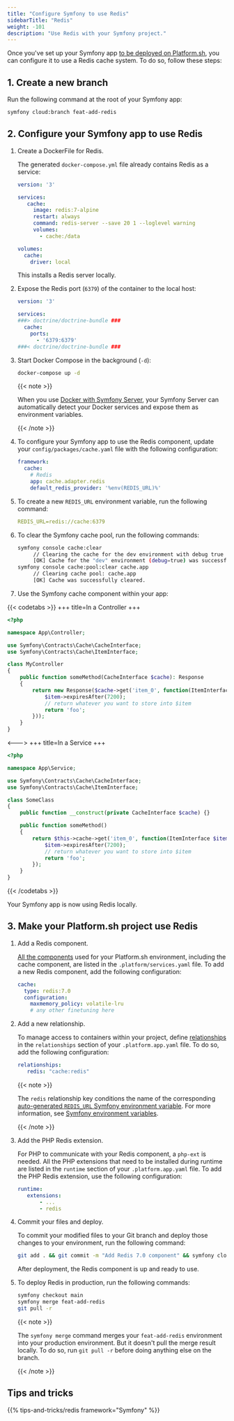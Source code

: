 ```yaml
---
title: "Configure Symfony to use Redis"
sidebarTitle: "Redis"
weight: -101
description: "Use Redis with your Symfony project."
---
```


Once you've set up your Symfony app [to be deployed on Platform.sh](../get-started.md),
you can configure it to use a Redis cache system.
To do so, follow these steps:

## 1. Create a new branch

Run the following command at the root of your Symfony app:

```bash
symfony cloud:branch feat-add-redis
```

## 2. Configure your Symfony app to use Redis

1. Create a DockerFile for Redis.

   The generated `docker-compose.yml` file already contains Redis as a service:

   ```yaml
   version: '3'

   services:
      cache:
        image: redis:7-alpine
        restart: always
        command: redis-server --save 20 1 --loglevel warning
        volumes:
          - cache:/data

   volumes:
     cache:
       driver: local
   ```

   This installs a Redis server locally.

2. Expose the Redis port (`6379`) of the container to the local host:

    ```yaml {location="./docker-compose.override.yml"}
    version: '3'

    services:
    ###> doctrine/doctrine-bundle ###
      cache:
        ports:
          - '6379:6379'
    ###< doctrine/doctrine-bundle ###
    ```

3. Start Docker Compose in the background (`-d`):

   ```bash
   docker-compose up -d
   ```
   
   {{< note >}}
   
   When you use [Docker with Symfony Server](https://symfony.com/doc/current/setup/docker.html),
   your Symfony Server can automatically detect your Docker services and expose them as environment variables.
   
   {{< /note >}}

4. To configure your Symfony app to use the Redis component,
   update your `config/packages/cache.yaml` file with the following configuration:

    ```yaml {location="config/packages/cache.yaml"}
    framework:
      cache:
        # Redis
        app: cache.adapter.redis
        default_redis_provider: '%env(REDIS_URL)%'
    ```

5. To create a new `REDIS_URL` environment variable,
   run the following command:

    ```yaml
    REDIS_URL=redis://cache:6379
    ```

6. To clear the Symfony cache pool, run the following commands:

    ```bash
    symfony console cache:clear
         // Clearing the cache for the dev environment with debug true
         [OK] Cache for the "dev" environment (debug=true) was successfully cleared.
    symfony console cache:pool:clear cache.app
         // Clearing cache pool: cache.app
         [OK] Cache was successfully cleared.
    ```

7. Use the Symfony cache component within your app:

{{< codetabs >}}
+++
title=In a Controller
+++
```php {location="src/Controller/MyController.php"}
<?php

namespace App\Controller;

use Symfony\Contracts\Cache\CacheInterface;
use Symfony\Contracts\Cache\ItemInterface;

class MyController
{
    public function someMethod(CacheInterface $cache): Response
    {
        return new Response($cache->get('item_0', function(ItemInterface $item) {
            $item->expiresAfter(7200);
            // return whatever you want to store into $item
            return 'foo';
        }));
    }
}
```

<--->
+++
title=In a Service
+++
```php {location="src/Service/SomeClass.php"}
<?php

namespace App\Service;

use Symfony\Contracts\Cache\CacheInterface;
use Symfony\Contracts\Cache\ItemInterface;

class SomeClass
{
    public function __construct(private CacheInterface $cache) {}

    public function someMethod()
    {
        return $this->cache->get('item_0', function(ItemInterface $item) {
            $item->expiresAfter(7200);
            // return whatever you want to store into $item
            return 'foo';
        });
    }
}
```

{{< /codetabs >}}

Your Symfony app is now using Redis locally.

## 3. Make your Platform.sh project use Redis

1. Add a Redis component.

   [All the components](../../../add-services#available-services) used for your Platform.sh environment,
   including the cache component, are listed in the `.platform/services.yaml` file.
   To add a new Redis component, add the following configuration:

    ```yaml {location=".platform/services.yaml"}
    cache:
      type: redis:7.0
      configuration:
        maxmemory_policy: volatile-lru
        # any other finetuning here
    ```

2. Add a new relationship.

   To manage access to containers within your project, 
   define [relationships](../../../create-apps/app-reference.html#relationships)
   in the `relationships` section of your `.platform.app.yaml` file.
   To do so, add the following configuration:

   ```yaml {location=".platform.app.yaml"}
   relationships:
      redis: "cache:redis"
   ```

   {{< note >}}

   The ``redis`` relationship key conditions the name of the corresponding [auto-generated `REDIS_URL` Symfony environment variable](#2-configure-your-symfony-app-to-use-redis).
   For more information, see [Symfony environment variables](../environment-variables.md#redis).

   {{< /note >}}

3. Add the PHP Redis extension.

   For PHP to communicate with your Redis component, a `php-ext` is needed.
   All the PHP extensions that need to be installed during runtime are listed
   in the `runtime` section of your `.platform.app.yaml` file.
   To add the PHP Redis extension, use the following configuration:

   ```yaml {location=".platform.app.yaml"}
   runtime:
      extensions:
          - ...
          - redis
   ```

4. Commit your files and deploy.

   To commit your modified files to your Git branch and deploy those changes to your environment,
   run the following command:

   ```bash
   git add . && git commit -m "Add Redis 7.0 component" && symfony cloud:deploy
   ```

    After deployment, the Redis component is up and ready to use.

5. To deploy Redis in production, run the following commands:

   ```bash
   symfony checkout main
   symfony merge feat-add-redis
   git pull -r
   ```

   {{< note >}}

   The `symfony merge` command merges your `feat-add-redis` environment into your production environment.
   But it doesn't pull the merge result locally. To do so, run `git pull -r` before doing anything else on the branch.

   {{< /note >}}

## Tips and tricks

{{% tips-and-tricks/redis framework="Symfony" %}}
